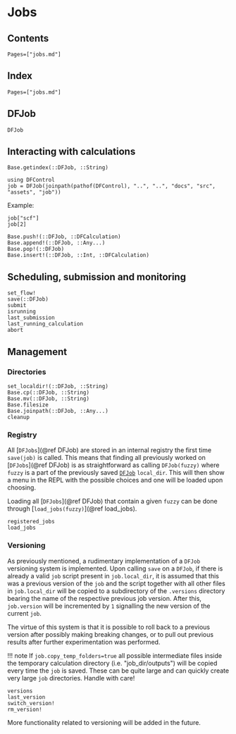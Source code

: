# Jobs
## Contents
```@contents
Pages=["jobs.md"]
```
## Index
```@index
Pages=["jobs.md"]
```
## DFJob
```@docs
DFJob
```

## Interacting with calculations
```@docs
Base.getindex(::DFJob, ::String)
```
```@setup job_calculation_access
using DFControl
job = DFJob(joinpath(pathof(DFControl), "..", "..", "docs", "src", "assets", "job"))
```
Example: 
```@repl job_calculation_access
job["scf"]
job[2]
```

```@docs
Base.push!(::DFJob, ::DFCalculation)
Base.append!(::DFJob, ::Any...)
Base.pop!(::DFJob)
Base.insert!(::DFJob, ::Int, ::DFCalculation)
```

## Scheduling, submission and monitoring
```@docs
set_flow!
save(::DFJob)
submit
isrunning
last_submission
last_running_calculation
abort
```

## Management

### Directories
```@docs
set_localdir!(::DFJob, ::String)
Base.cp(::DFJob, ::String)
Base.mv(::DFJob, ::String)
Base.filesize
Base.joinpath(::DFJob, ::Any...)
cleanup
```
### Registry
All [`DFJobs`](@ref DFJob) are stored in an internal registry the first time `save(job)` is called. 
This means that finding all previously worked on [`DFJobs`](@ref DFJob) is as straightforward as
calling `DFJob(fuzzy)` where `fuzzy` is a part of the previously saved [`DFJob`](@ref) `local_dir`. 
This will then show a menu in the REPL with the possible choices and one will be loaded upon choosing.

Loading all [`DFJobs`](@ref DFJob) that contain a given `fuzzy` can be done through [`load_jobs(fuzzy)`](@ref load_jobs).

```@docs
registered_jobs
load_jobs
```
### Versioning

As previously mentioned, a rudimentary implementation of a `DFJob` versioning system is implemented. 
Upon calling `save` on a `DFJob`, if there is already a valid `job` script present in `job.local_dir`, 
it is assumed that this was a previous version of the `job` and the script together with all other
files in `job.local_dir` will be copied to a subdirectory of the `.versions` directory bearing the name of the 
respective previous job version. After this, `job.version` will be incremented by `1` signalling the 
new version of the current `job`. 

The virtue of this system is that it is possible to roll back to a previous version after possibly making
breaking changes, or to pull out previous results after further experimentation was performed.

!!! note
    If `job.copy_temp_folders=true` all possible intermediate files inside the temporary calculation directory 
    (i.e. "job_dir/outputs") will be copied every time the `job` is saved. These can be quite large and 
    can quickly create very large `job` directories. Handle with care!

```@docs
versions
last_version
switch_version!
rm_version!
```
More functionality related to versioning will be added in the future.
